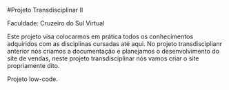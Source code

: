 #Projeto Transdisciplinar II

Faculdade: Cruzeiro do Sul Virtual

Este projeto visa colocarmos em prática todos os conhecimentos adquiridos com as disciplinas cursadas até aqui. No projeto transdisciplianr anterior nós criamos a documentação e planejamos o desenvolvimento do site de vendas, neste projeto transdisciplinar nós vamos criar o site propriamente dito.

Projeto low-code.

